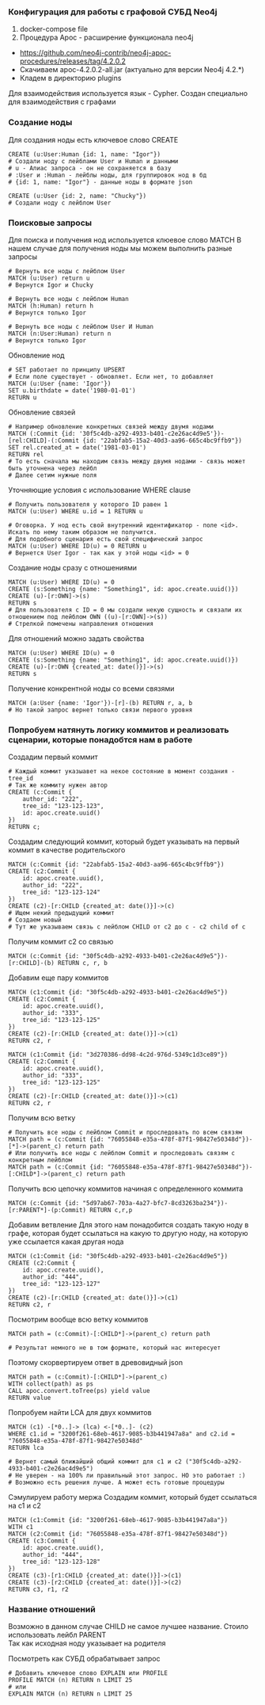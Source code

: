 ### Конфигурация для работы с графовой СУБД Neo4j

1. docker-compose file
2. Процедура Apoc - расширение функционала neo4j
- https://github.com/neo4j-contrib/neo4j-apoc-procedures/releases/tag/4.2.0.2
- Скачиваем apoc-4.2.0.2-all.jar (актуально для версии Neo4j 4.2.*)
- Кладем в директорию plugins

Для взаимодействия используется язык - Cypher. Создан специально для взаимодействия с графами


### Создание ноды
Для создания ноды есть ключевое слово CREATE

```
CREATE (u:User:Human {id: 1, name: "Igor"})
# Создали ноду с лейблами User и Human и данными
# u - Алиас запроса - он не сохраняется в базу
# :User и :Human - лейблы ноды, для группировок нод в бд
# {id: 1, name: "Igor"} - данные ноды в формате json

CREATE (u:User {id: 2, name: "Chucky"})
# Создали ноду с лейблом User
```

### Поисковые запросы
Для поиска и получения нод используется клюевое слово MATCH
В нашем случае для получения ноды мы можем выполнить разные запросы

```
# Вернуть все ноды с лейблом User
MATCH (u:User) return u
# Вернутся Igor и Chucky
```

```
# Вернуть все ноды с лейблом Human
MATCH (h:Human) return h
# Вернутся только Igor
```

```
# Вернуть все ноды с лейблом User И Human
MATCH (n:User:Human) return n
# Вернутся только Igor
```

Обновление нод
```
# SET работает по принципу UPSERT
# Если поле существует - обновляет. Если нет, то добавляет
MATCH (u:User {name: 'Igor'})
SET u.birthdate = date('1980-01-01')
RETURN u
```

Обновление связей  
```
# Например обновление конкретных связей между двумя нодами
MATCH (:Commit {id: '30f5c4db-a292-4933-b401-c2e26ac4d9e5'})-[rel:CHILD]-(:Commit {id: "22abfab5-15a2-40d3-aa96-665c4bc9ffb9"})
SET rel.created_at = date('1981-03-01')
RETURN rel
# То есть сначала мы находим связь между двумя нодами - связь может быть уточнена через лейбл
# Далее сетим нужные поля
```


Уточняющие условия c использование WHERE clause
```
# Получить пользователя у которого ID равен 1
MATCH (u:User) WHERE u.id = 1 RETURN u

# Оговорка. У нод есть свой внутренний идентификатор - поле <id>. Искать по нему таким образом не получится.
# Для подобного сценария есть свой специфический запрос
MATCH (u:User) WHERE ID(u) = 0 RETURN u
# Вернется User Igor - так как у этой ноды <id> = 0
```  

Создание ноды сразу с отношениями
```
MATCH (u:User) WHERE ID(u) = 0
CREATE (s:Something {name: "Something1", id: apoc.create.uuid()})
CREATE (u)-[r:OWN]->(s)
RETURN s
# Для пользователя с ID = 0 мы создали некую сущность и связали их отношением под лейблом OWN ((u)-[r:OWN]->(s))
# Стрелкой помечены направления отношения
```

Для отношений можно задать свойства
```
MATCH (u:User) WHERE ID(u) = 0
CREATE (s:Something {name: "Something1", id: apoc.create.uuid()})
CREATE (u)-[r:OWN {created_at: date()}]->(s)
RETURN s
```

Получение конкрентной ноды со всеми связями
```
MATCH (a:User {name: 'Igor'})-[r]-(b) RETURN r, a, b
# Но такой запрос вернет только связи первого уровня
```


### Попробуем натянуть логику коммитов и реализовать сценарии, которые понадобтся нам в работе
Создадим первый коммит
```
# Каждый коммит указыавет на некое состояние в момент создания - tree_id
# Так же коммиту нужен автор
CREATE (c:Commit {
	author_id: "222",
	tree_id: "123-123-123", 
    id: apoc.create.uuid()
})
RETURN c;
```

Создадим следующий коммит, который будет указывать на первый коммит в качестве родительского
```
MATCH (c:Commit {id: "22abfab5-15a2-40d3-aa96-665c4bc9ffb9"})
CREATE (c2:Commit {
	id: apoc.create.uuid(),
    author_id: "222",
    tree_id: "123-123-124"
})
CREATE (c2)-[r:CHILD {created_at: date()}]->(c)
# Ищем некий предыдущий коммит
# Создаем новый
# Тут же указываем связь с лейблом CHILD от с2 до с - c2 child of c
```

Получим коммит с2 со связью
```
MATCH (c:Commit {id: "30f5c4db-a292-4933-b401-c2e26ac4d9e5"})-[r:CHILD]-(b) RETURN c, r, b
```

Добавим еще пару коммитов
```
MATCH (c1:Commit {id: "30f5c4db-a292-4933-b401-c2e26ac4d9e5"})
CREATE (c2:Commit {
	id: apoc.create.uuid(),
    author_id: "333",
    tree_id: "123-123-125"
})
CREATE (c2)-[r:CHILD {created_at: date()}]->(c1)
RETURN c2, r

MATCH (c1:Commit {id: "3d270386-dd98-4c2d-976d-5349c1d3ce89"})
CREATE (c2:Commit {
	id: apoc.create.uuid(),
    author_id: "333",
    tree_id: "123-123-125"
})
CREATE (c2)-[r:CHILD {created_at: date()}]->(c1)
RETURN c2, r
```

Получим всю ветку  
```
# Получить все ноды с лейблом Commit и проследовать по всем связям
MATCH path = (c:Commit {id: "76055848-e35a-478f-87f1-98427e50348d"})-[*]->(parent_c) return path
# Или получить все ноды с лейблом Commit и проследовать связям с конкретным лейблом
MATCH path = (c:Commit {id: "76055848-e35a-478f-87f1-98427e50348d"})-[:CHILD*]->(parent_c) return path
```

Получить всю цепочку коммитов начиная с определенного коммита
```
MATCH (c:Commit {id: "5d97ab67-703a-4a27-bfc7-8cd3263ba234"})-[r:PARENT*]-(p:Commit) RETURN c,r,p
```

Добавим ветвление
Для этого нам понадобится создать такую ноду в графе, 
которая будет ссылаться на какую то другую ноду, на которую уже ссылается какая другая нода
```
MATCH (c1:Commit {id: "30f5c4db-a292-4933-b401-c2e26ac4d9e5"})
CREATE (c2:Commit {
	id: apoc.create.uuid(),
    author_id: "444",
    tree_id: "123-123-127"
})
CREATE (c2)-[r:CHILD {created_at: date()}]->(c1)
RETURN c2, r
```


Посмотрим вообще всю ветку коммитов   
```
MATCH path = (c:Commit)-[:CHILD*]->(parent_c) return path

# Результат немного не в том формате, который нас интересует
```

Поэтому скорвертируем ответ в древовидный json
```
MATCH path = (c:Commit)-[:CHILD*]->(parent_c)
WITH collect(path) as ps
CALL apoc.convert.toTree(ps) yield value
RETURN value

```


Попробуем найти LCA для двух коммитов
```
MATCH (c1) -[*0..]-> (lca) <-[*0..]- (c2) 
WHERE c1.id = "3200f261-68eb-4617-9085-b3b441947a8a" and c2.id = "76055848-e35a-478f-87f1-98427e50348d" 
RETURN lca

# Вернет самый ближайший общий коммит для с1 и с2 ("30f5c4db-a292-4933-b401-c2e26ac4d9e5") 
# Не уверен - на 100% ли правильный этот запрос. НО это работает :) 
# Возможно есть решения лучше. А может есть готовые процедуры
```

Сэмулируем работу мержа
Создадим коммит, который будет ссылаться на c1 и c2
```
MATCH (c1:Commit {id: "3200f261-68eb-4617-9085-b3b441947a8a"})
WITH c1
MATCH (c2:Commit {id: "76055848-e35a-478f-87f1-98427e50348d"})
CREATE (c3:Commit {
	id: apoc.create.uuid(),
    author_id: "444",
    tree_id: "123-123-128"
})
CREATE (c3)-[r1:CHILD {created_at: date()}]->(c1)
CREATE (c3)-[r2:CHILD {created_at: date()}]->(c2)
RETURN c3, r1, r2
```

### Название отношений
Возможно в данном случае CHILD не самое лучшее название. Стоило использовать лейбл PARENT  
Так как исходная ноду указывает на родителя



Посмотреть как СУБД обрабатывает запрос
```
# Добавить ключевое слово EXPLAIN или PROFILE
PROFILE MATCH (n) RETURN n LIMIT 25
# или
EXPLAIN MATCH (n) RETURN n LIMIT 25
```


